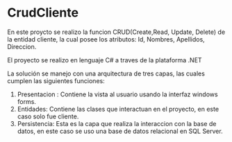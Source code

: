 # CrudCliente

En este proycto se realizo la funcion CRUD(Create,Read, Update, Delete) de la entidad cliente, la cual posee los atributos: Id, Nombres, Apellidos, Direccion. 

El proyecto se realizo en lenguaje C# a traves de la plataforma .NET

La solución se manejo con una arquitectura de tres capas, las cuales cumplen las siguientes funciones:
1. Presentacion : Contiene la vista al usuario usando la interfaz windows forms.
2. Entidades: Contiene las clases que interactuan en el proyecto, en este caso solo fue cliente.
3. Persistencia: Esta es la capa que realiza la interaccion con la base de datos, en este caso se uso una base de datos relacional en SQL Server.




